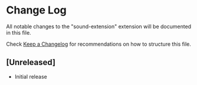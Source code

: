 # Change Log

All notable changes to the "sound-extension" extension will be documented in this file.

Check [Keep a Changelog](http://keepachangelog.com/) for recommendations on how to structure this file.

## [Unreleased]

- Initial release